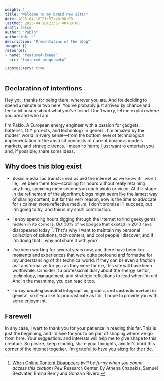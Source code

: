 ```yaml
---
weight: 4
title: "Welcome to my brand new site!"
date: 2025-04-10T21:57:40+08:00
lastmod: 2025-04-10T21:57:40+08:00
draft: false
author: "Pablo"
authorLink: ""
description: "Presentation of the blog"
images: []
resources:
- name: "featured-image"
  src: "featured-image.webp"

lightgallery: true
---
```


## Declaration of intentions

Hey you, thanks for being there, wherever you are. And for deciding to spend a minute or two here. You've probably just arrived by chance and feel a bit unsure about what you've found. Don't worry, let me explain where you are and who I am.

I'm Pablo. A European energy engineer with a passion for gadgets, batteries, DIY projects, and technology in general. I'm amazed by the modern world in every sense—from the bottom level of technological implementation to the abstract concepts of current business models, markets, and strategic trends. I mean no harm; I just want to entertain you and, if possible, share some ideas.

## Why does this blog exist

- Social media has transformed us and the internet as we know it. I won't lie, I've been there too—scrolling for hours without really retaining anything, spending mere seconds on each photo or video. At this stage in the refinement of the algorithm, blogs might seem like the lamest way of sharing content, but for this very reason, now is the time to advocate for a calmer, more reflective medium. I don't promise I'll succeed, but I'm going to try, and this is my small contribution.

- I enjoy spending hours digging through the internet to find geeky gems hidden in its corners. But 38% of webpages that existed in 2013 have disappeared today [^1]. That's why I want to maintain my personal collection of solutions, tech content, and cool people I discover, and if I'm doing that... why not share it with you?

- I've been working for several years now, and there have been key moments and experiences that were quite profound and formative for my understanding of the technical world. If they can be even a fraction as transformative for you as they were for me, this site will have been worthwhile. Consider it a professional diary about the energy sector, technology, management, and strategic reflections to read when I'm old. And in the meantime, you can read it too.

- I enjoy creating beautiful infographics, graphs, and aesthetic content in general, so if you like to procrastinate as I do, I hope to provide you with some enjoyment.

## Farewell

In any case, I want to thank you for your patience in reading this far. This is just the beginning, and I'd love for you to be part of shaping where we go from here. Your suggestions and interests will help me to give shape to this creature. So please, keep reading, share your thoughts, and let's build this corner of the internet together. I'm grateful to have you along for the ride.

[^1]: [When Online Content Disappears](https://www.pewresearch.org/data-labs/2024/05/17/when-online-content-disappears/) (_will be funny when you cannot access this citation_) Pew Research Center, By Athena Chapekis, Samuel Bestvater, Emma Remy and Gonzalo Rivero.